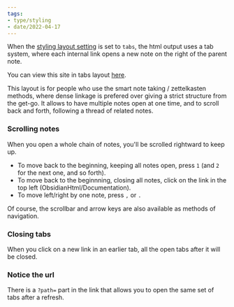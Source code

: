 ```yaml
---
tags:
- type/styling
- date/2022-04-17
---
```

   
When the [styling layout setting](../../Configurations/Styling/Styling.md#layouts) is set to `tabs`, the html output uses a tab system, where each internal link opens a new note on the right of the parent note.    
   
You can view this site in tabs layout [here](https://obsidian-html.github.io/tabs/).   
   
This layout is for people who use the smart note taking / zettelkasten methods, where dense linkage is prefered over giving a strict structure from the get-go. It allows to have multiple notes open at one time, and to scroll back and forth, following a thread of related notes.   
   
### Scrolling notes   
When you open a whole chain of notes, you'll be scrolled rightward to keep up.   
   
- To move back to the beginning, keeping all notes open, press `1` (and `2` for the next one, and so forth).   
- To move back to the beginnning, closing all notes, click on the link in the top left (ObsidianHtml/Documentation).   
- To move left/right by one note, press `,` or `.`   
   
Of course, the scrollbar and arrow keys are also available as methods of navigation.   
   
### Closing tabs   
When you click on a new link in an earlier tab, all the open tabs after it will be closed.   
   
### Notice the url   
There is a `?path=` part in the link that allows you to open the same set of tabs after a refresh.